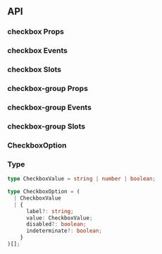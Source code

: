 ## API

### checkbox Props

<field-table :data="checkboxProps"/>

### checkbox Events

<field-table :data="checkboxEvents" type="emits" />

### checkbox Slots

<field-table :data="checkboxSlots"  type="slots"/>

### checkbox-group Props

<field-table :data="checkboxGroupProps" />

### checkbox-group Events

<field-table :data="checkboxGroupEvents" type="emits" />

### checkbox-group Slots

<field-table :data="checkboxGroupSlots"  type="slots"/>

### CheckboxOption

<field-table :data="checkboxOptionProps"/>

### Type

```typescript
type CheckboxValue = string | number | boolean;

type CheckboxOption = (
  | CheckboxValue
  | {
      label?: string;
      value: CheckboxValue;
      disabled?: boolean;
      indeterminate?: boolean;
    }
)[];
```

<script setup>
import { ref } from 'vue';

const checkboxProps = ref([
  {
    name: 'model-value (v-model)',
    desc: '绑定值',
    type: 'boolean',
    value: '-',
  },
  {
    name: 'default-checked',
    desc: '默认是否选中（非受控状态）',
    type: 'boolean',
    value: 'false',
  },
  {
    name: 'value',
    desc: '选项的 value',
    type: 'CheckboxValue',
    value: '-',
  },
  {
    name: 'disabled',
    desc: '是否禁用',
    type: 'boolean',
    value: 'false',
  },
  {
    name: 'indeterminate',
    desc: '是否为半选状态',
    type: 'boolean',
    value: 'false',
  },
]);

const checkboxEvents = ref([
  {
    name: 'change',
    desc: '值改变时触发',
    type: {
      value: 'CheckboxValue[]',
      ev: 'Event'
    },
    value: '-',
  },
]);

const checkboxSlots = ref([
  {
    name: 'checkbox',
    desc: '自定义复选框',
    type: {
      checked: 'boolean',
      disabled: 'boolean'
    },
    value: '-',
  },
]);

const checkboxGroupProps = ref([
  {
    name: 'model-value (v-model)',
    desc: '绑定值',
    type: 'CheckboxValue[]',
    value: '-',
  },
  {
    name: 'default-value',
    desc: '默认值（非受控状态）',
    type: 'CheckboxValue[]',
    value: '[]',
  },
  {
    name: 'max',
    desc: '支持最多选中的数量',
    type: 'number',
    value: '-',
  },
  {
    name: 'options',
    desc: '选项',
    type: 'CheckboxOption[]',
    value: '-',
  },
  {
    name: 'direction',
    desc: '复选框的排列方向',
    type: 'Direction',
    value: "'horizontal'",
    href:"/guide/types"
  },
  {
    name: 'disabled',
    desc: '是否禁用',
    type: 'boolean',
    value: 'false',
  },
]);

const checkboxGroupEvents = ref([
  {
    name: 'change',
    desc: '值改变时触发',
    type: {
      value: 'CheckboxValue[]',
    },
    value: '-',
  },
]);

const checkboxGroupSlots = ref([
  {
    name: 'checkbox',
    desc: '自定义复选框',
    type: {
      checked: 'boolean',
      disabled: 'boolean'
    },
    value: '-',
  },
  {
    name: 'label',
    desc: 'checkbox 文案内容',
    type: {
      data: 'CheckboxOption'
    },
    value: '-',
  },
]);

const checkboxOptionProps = ref([
  {
    name: 'label',
    desc: '文案',
    type: 'RenderContent',
    value: '-',
    href:"/guide/types"
  },
  {
    name: 'value',
    desc: '选项的 value',
    type: 'string | number',
    value: '-',
  },
  {
    name: 'disabled',
    desc: '是否禁用',
    type: 'boolean',
    value: 'false',
  },
  {
    name: 'indeterminate',
    desc: '是否为半选状态',
    type: 'boolean',
    value: 'false',
  },
]);
</script>
